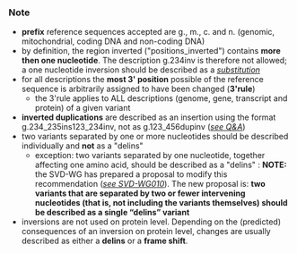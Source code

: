 ### Note

*	**prefix** reference sequences accepted are g., m., c. and n. (genomic, mitochondrial, coding DNA and non-coding DNA)
*	by definition, the region inverted ("positions_inverted") contains **more then one nucleotide**. The description g.234inv is therefore not allowed; a one nucleotide inversion should be described as a [_substitution_](/recommendations/DNA/variant/substitution/)
*	for all descriptions the **most 3' position** possible of the reference sequence is arbitrarily assigned to have been changed (**3'rule**)
	*	the 3'rule applies to ALL descriptions (genome, gene, transcript and protein) of a given variant
*	**inverted duplications** are described as an insertion using the format g.234_235ins123_234inv, not as g.123_456dupinv ([_see Q&A_](#dupinv))
*	two variants separated by one or more nucleotides should be described individually and **not** as a "delins"
	*	exception: two variants separated by one nucleotide, together affecting one amino acid, should be described as a "delins"
:	****NOTE:**** the SVD-WG has prepared a proposal to modify this recommendation ([_see SVD-WG010_](/background/consultation/SVD-WG010/)). The new proposal is: **two variants that are separated by two or fewer intervening nucleotides (that is, not including the variants themselves) should be described as a single “delins” variant**
*	inversions are not used on protein level. Depending on the (predicted) consequences of an inversion on protein level, changes are usually described as either a **delins** or a **frame shift**.
